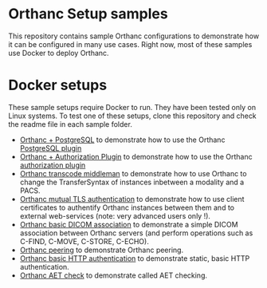 # Orthanc Setup samples

This repository contains sample Orthanc configurations to demonstrate how it can be configured in many use cases.  Right now, most of these samples use Docker to deploy Orthanc.

# Docker setups

These sample setups require Docker to run.  They have been tested only on Linux systems.  To test one of these setups, clone this repository and check the readme file in each sample folder.

- [Orthanc + PostgreSQL](docker/postgresql/README.md) to demonstrate how to use the Orthanc [PostgreSQL plugin](http://book.orthanc-server.com/plugins/postgresql.html)
- [Orthanc + Authorization Plugin](docker/authorization-plugin/README.md) to demonstrate how to use the Orthanc [authorization plugin](http://book.orthanc-server.com/plugins/authorization.html)
- [Orthanc transcode middleman](docker/transcode-middleman/README.md) to demonstrate how to use Orthanc to change the TransferSyntax of instances inbetween a modality and a PACS.
- [Orthanc mutual TLS authentication](docker/full-tls/README.md) to demonstrate how to use client certificates to authentify Orthanc instances between them and to external web-services (note: very advanced users only !).
- [Orthanc basic DICOM association](docker/dicom-association/README.md) to demonstrate a simple DICOM association between Orthanc servers (and perform operations such as C-FIND, C-MOVE, C-STORE, C-ECHO).
- [Orthanc peering](docker/peering/README.md) to demonstrate Orthanc peering.
- [Orthanc basic HTTP authentication](docker/basic-authentication/README.md) to demonstrate static, basic HTTP authentication.
- [Orthanc AET check](docker/aet-check/README.md) to demonstrate called AET checking.
